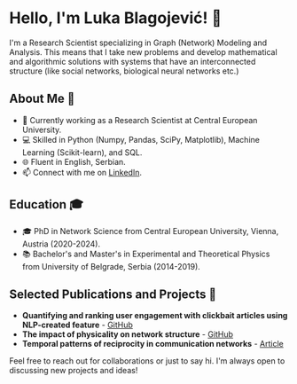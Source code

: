 # Hello, I'm Luka Blagojević! 👋

I'm a Research Scientist  specializing in Graph (Network) Modeling and Analysis. This means that I take new problems and develop mathematical and algorithmic solutions with systems that have an interconnected structure (like social networks, biological neural networks etc.)

## About Me 🌱
- 🔬 Currently working as a Research Scientist at Central European University.
- 💻 Skilled in Python (Numpy, Pandas, SciPy, Matplotlib), Machine Learning (Scikit-learn), and SQL.
- 🌐 Fluent in English, Serbian.
- 📫 Connect with me on [LinkedIn](https://linkedin.com/in/lukablagoje/).

## Education 🎓
- 🎓 PhD in Network Science from Central European University, Vienna, Austria (2020-2024).
- 📚 Bachelor's and Master's in Experimental and Theoretical Physics from University of Belgrade, Serbia (2014-2019).
## Selected Publications and Projects 📘
- **Quantifying and ranking user engagement with clickbait articles using NLP-created feature** - [GitHub](https://github.com/lukablagoje/citadel_correlation_one_global_phd_datathon_2023)
- **The impact of physicality on network structure** - [GitHub](https://github.com/lukablagoje/the-impact-of-physicality-on-network-structure)
- **Temporal patterns of reciprocity in communication networks** -  [Article](https://epjds.epj.org/articles/epjdata/abs/2023/01/13688_2023_Article_382/13688_2023_Article_382.html)

Feel free to reach out for collaborations or just to say hi. I'm always open to discussing new projects and ideas!

